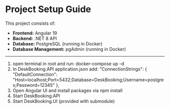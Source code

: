 # Project Setup Guide

This project consists of:

- **Frontend:** Angular 19
- **Backend:** .NET 8 API
- **Database:** PostgreSQL (running in Docker)
- **Database Management:** pgAdmin (running in Docker)

---

1. open terminal in root and run:
  docker-compose up -d
2. In DeskBooking.API application.json add:
     "ConnectionStrings": {
      "DefaultConnection": "Host=localhost;Port=5432;Database=DeskBooking;Username=postgres;Password=12345"
    },
3. Open Angular UI and install packages via npm install 
4. Start DeskBooking.API
5. Start DeskBooking.UI (provided with submodule)
